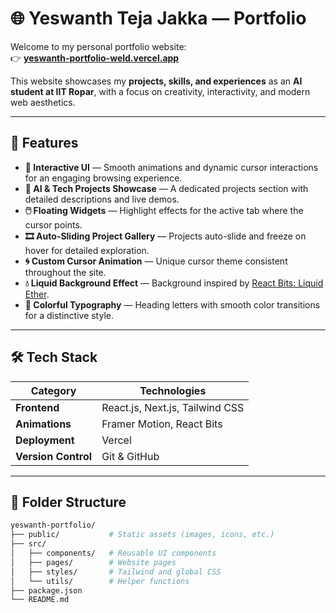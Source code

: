 # 🌐 Yeswanth Teja Jakka — Portfolio

Welcome to my personal portfolio website:  
👉 **[yeswanth-portfolio-weld.vercel.app](https://yeswanth-portfolio-weld.vercel.app/)**  

This website showcases my **projects, skills, and experiences** as an **AI student at IIT Ropar**, with a focus on creativity, interactivity, and modern web aesthetics.

---

## 🚀 Features

- **🎯 Interactive UI** — Smooth animations and dynamic cursor interactions for an engaging browsing experience.  
- **🧠 AI & Tech Projects Showcase** — A dedicated projects section with detailed descriptions and live demos.  
- **🖱️ Floating Widgets** — Highlight effects for the active tab where the cursor points.  
- **🎞️ Auto-Sliding Project Gallery** — Projects auto-slide and freeze on hover for detailed exploration.  
- **🌀 Custom Cursor Animation** — Unique cursor theme consistent throughout the site.  
- **💧 Liquid Background Effect** — Background inspired by [React Bits: Liquid Ether](https://reactbits.dev/backgrounds/liquid-ether).  
- **🌈 Colorful Typography** — Heading letters with smooth color transitions for a distinctive style.  

---

## 🛠️ Tech Stack

| Category | Technologies |
|-----------|---------------|
| **Frontend** | React.js, Next.js, Tailwind CSS |
| **Animations** | Framer Motion, React Bits |
| **Deployment** | Vercel |
| **Version Control** | Git & GitHub |

---

## 📂 Folder Structure

```bash
yeswanth-portfolio/
├── public/           # Static assets (images, icons, etc.)
├── src/
│   ├── components/   # Reusable UI components
│   ├── pages/        # Website pages
│   ├── styles/       # Tailwind and global CSS
│   └── utils/        # Helper functions
├── package.json
└── README.md
